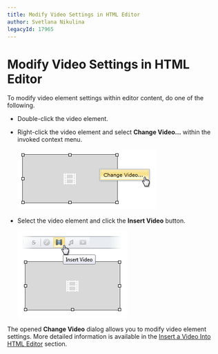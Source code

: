 ```yaml
---
title: Modify Video Settings in HTML Editor
author: Svetlana Nikulina
legacyId: 17965
---
```

# Modify Video Settings in HTML Editor
To modify video element settings within editor content, do one of the following.
* Double-click the video element.
* Right-click the video element and select **Change Video...** within the invoked context menu.
	
	![EUD_HtmlEditor_ChangeVideo1](../../../images/img25570.png)
* Select the video element and click the **Insert Video** button.
	
	![EUD_HtmlEditor_ChangeVideo2](../../../images/img25571.png)

The opened **Change Video** dialog allows you to modify video element settings. More detailed information is available in the [Insert a Video Into HTML Editor](insert-a-video-into-html-editor.md) section.